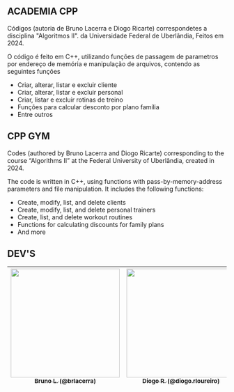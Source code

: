 ## ACADEMIA CPP

<p>Códigos (autoria de Bruno Lacerra e Diogo Ricarte) correspondetes a disciplina "Algoritmos II".
 da Universidade Federal de Uberlândia, Feitos em 2024.</p>

<p>O código é feito em C++, utilizando funções de passagem de parametros por endereço de memória
e manipulação de arquivos, contendo as seguintes funções</p>
<ul>
    <li>Criar, alterar, listar e excluir cliente</li>
    <li>Criar, alterar, listar e excluir personal</li>
    <li>Criar, listar e excluir rotinas de treino</li>
    <li>Funções para calcular desconto por plano família</li>
    <li>Entre outros</li>
</ul>

## CPP GYM
<p>Codes (authored by Bruno Lacerra and Diogo Ricarte) corresponding to the course “Algorithms II” at the Federal University of Uberlândia, created in 2024.</p>

<p>The code is written in C++, using functions with pass-by-memory-address parameters and file manipulation. It includes the following functions:</p> <ul> 
    <li>Create, modify, list, and delete clients</li>
    <li>Create, modify, list, and delete personal trainers</li>
    <li>Create, list, and delete workout routines</li>
    <li>Functions for calculating discounts for family plans</li>
    <li>And more</li> 
</ul>

## DEV'S

| [<img src="https://avatars.githubusercontent.com/u/69050146?v=4" width=250><br><sub>Bruno L. (@brlacerra)</sub>](https://github.com/futoibrunao) | [<img src="https://avatars.githubusercontent.com/u/69050146?v=4" width=250><br><sub>Diogo R. (@diogo.rloureiro)</sub>](https://github.com/futoibrunao) |
| :---: | :---: |